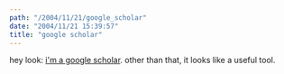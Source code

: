 ```yaml
---
path: "/2004/11/21/google_scholar" 
date: "2004/11/21 15:39:57" 
title: "google scholar" 
---
```

<p>hey look: <a href="http://scholar.google.com/scholar?q=%22scott+reynen%22">i'm a google scholar</a>. other than that, it looks like a useful tool.</p>